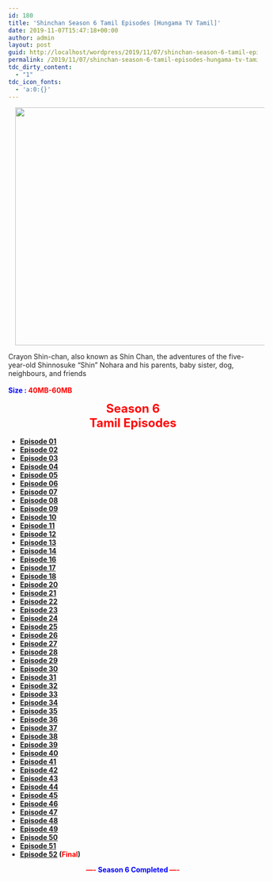 ```yaml
---
id: 180
title: 'Shinchan Season 6 Tamil Episodes [Hungama TV Tamil]'
date: 2019-11-07T15:47:18+00:00
author: admin
layout: post
guid: http://localhost/wordpress/2019/11/07/shinchan-season-6-tamil-episodes-hungama-tv-tamil/
permalink: /2019/11/07/shinchan-season-6-tamil-episodes-hungama-tv-tamil/
tdc_dirty_content:
  - "1"
tdc_icon_fonts:
  - 'a:0:{}'
---
```

<div dir="ltr" style="text-align: left;" trbidi="on">
  <div class="separator" style="clear: both; text-align: center;">
    <a href="https://4.bp.blogspot.com/-OggMUKuzH2g/XMgewqNxy9I/AAAAAAAAAf0/aOgfasvQ1SkLbt2RnRmSED6yfVl4K_34QCLcBGAs/s1600/71rVjwXc7LL._RI_.jpg" imageanchor="1" style="margin-left: 1em; margin-right: 1em;"><img loading="lazy" border="0" data-original-height="1200" data-original-width="1600" height="480" src="https://4.bp.blogspot.com/-OggMUKuzH2g/XMgewqNxy9I/AAAAAAAAAf0/aOgfasvQ1SkLbt2RnRmSED6yfVl4K_34QCLcBGAs/s640/71rVjwXc7LL._RI_.jpg" width="640" /></a>
  </div>
  
  <p>
    <span style="background-color: white; color: #222222; font-family: "arial" , sans-serif; font-size: x-small;">Crayon Shin-chan, also known as Shin Chan, the adventures of the five-year-old Shinnosuke &#8220;Shin&#8221; Nohara and his parents, baby sister, dog, neighbours, and friends</span><br /><span style="background-color: white; color: blue; font-family: "arial" , sans-serif;"><b><br /></b></span><span style="background-color: white; font-family: "arial" , sans-serif;"><b><span style="color: blue;">Size : </span><span style="color: red;">40MB-60MB</span></b></span>
  </p>
  
  <div style="text-align: center;">
    <span style="background-color: white; font-family: "arial" , sans-serif;"><span style="color: red; font-size: x-large;"><b>Season 6</b></span></span>
  </div>
  
  <div style="text-align: center;">
    <span style="background-color: white; font-family: "arial" , sans-serif;"><span style="color: red; font-size: x-large;"><b>Tamil Episodes</b></span></span>
  </div>
  
  <div style="text-align: left;">
  </div>
  
  <ul style="text-align: left;">
    <li>
      <span style="background-color: white; color: #222222;"><b><span style="font-family: "arial" , "helvetica" , sans-serif; font-size: large;"><a href="https://clk.ink/BjcuKraE">Episode 01</a></span></b></span>
    </li>
    <li>
      <span style="background-color: white; color: #222222;"><b><span style="font-family: "arial" , "helvetica" , sans-serif; font-size: large;"><a href="https://clk.ink/VKvHx">Episode 02</a></span></b></span>
    </li>
    <li>
      <span style="background-color: white; color: #222222;"><b><span style="font-family: "arial" , "helvetica" , sans-serif; font-size: large;"><a href="https://clk.ink/kLMqB">Episode 03</a></span></b></span>
    </li>
    <li>
      <span style="background-color: white; color: #222222;"><b><span style="font-family: "arial" , "helvetica" , sans-serif; font-size: large;"><a href="https://clk.ink/BQPd">Episode 04</a></span></b></span>
    </li>
    <li>
      <span style="background-color: white; color: #222222;"><b><span style="font-family: "arial" , "helvetica" , sans-serif; font-size: large;"><a href="https://clk.ink/NlIrx">Episode 05</a></span></b></span>
    </li>
    <li>
      <span style="background-color: white; color: #222222;"><b><span style="font-family: "arial" , "helvetica" , sans-serif; font-size: large;"><a href="https://clk.ink/UMuim">Episode 06</a></span></b></span>
    </li>
    <li>
      <span style="background-color: white; color: #222222;"><b><span style="font-family: "arial" , "helvetica" , sans-serif; font-size: large;"><a href="https://clk.ink/0SIvcNT">Episode 07</a></span></b></span>
    </li>
    <li>
      <span style="background-color: white; color: #222222;"><b><span style="font-family: "arial" , "helvetica" , sans-serif; font-size: large;"><a href="https://clk.ink/AN4sXYs">Episode 08</a></span></b></span>
    </li>
    <li>
      <span style="background-color: white; color: #222222;"><b><span style="font-family: "arial" , "helvetica" , sans-serif; font-size: large;"><a href="https://clk.ink/6EYQ">Episode 09</a></span></b></span>
    </li>
    <li>
      <span style="background-color: white; color: #222222;"><b><span style="font-family: "arial" , "helvetica" , sans-serif; font-size: large;"><a href="https://clk.ink/WOoLsRK">Episode 10</a></span></b></span>
    </li>
    <li>
      <span style="background-color: white; color: #222222;"><b><span style="font-family: "arial" , "helvetica" , sans-serif; font-size: large;"><a href="https://clk.ink/0jg9x">Episode 11</a></span></b></span>
    </li>
    <li>
      <span style="background-color: white; color: #222222;"><b><span style="font-family: "arial" , "helvetica" , sans-serif; font-size: large;"><a href="https://clk.ink/03FKF4">Episode 12</a></span></b></span>
    </li>
    <li>
      <span style="background-color: white; color: #222222;"><b><span style="font-family: "arial" , "helvetica" , sans-serif; font-size: large;"><a href="https://clk.ink/ejaui2">Episode 13</a></span></b></span>
    </li>
    <li>
      <span style="background-color: white; color: #222222;"><b><span style="font-family: "arial" , "helvetica" , sans-serif; font-size: large;"><a href="https://clk.ink/hDhpY">Episode 14</a></span></b></span>
    </li>
    <li>
      <span style="background-color: white; color: #222222;"><b><span style="font-family: "arial" , "helvetica" , sans-serif; font-size: large;"><a href="https://clk.ink/vZn8sBum">Episode 16</a></span></b></span>
    </li>
    <li>
      <span style="background-color: white; color: #222222;"><b><span style="font-family: "arial" , "helvetica" , sans-serif; font-size: large;"><a href="https://clk.ink/SlaiR">Episode 17</a></span></b></span>
    </li>
    <li>
      <span style="background-color: white; color: #222222;"><b><span style="font-family: "arial" , "helvetica" , sans-serif; font-size: large;"><a href="https://clk.ink/SBHGHLKJ">Episode 18</a></span></b></span>
    </li>
    <li>
      <span style="background-color: white; color: #222222;"><b><span style="font-family: "arial" , "helvetica" , sans-serif; font-size: large;"><a href="https://mega.nz/#!DrZXgaAZ!AAGzIxDN1RMXqpN5RW72v03m9roLgFSnagREWbIX5VY">Episode 20</a></span></b></span>
    </li>
    <li>
      <span style="background-color: white; color: #222222;"><b><span style="font-family: "arial" , "helvetica" , sans-serif; font-size: large;"><a href="https://clk.ink/bZycOI">Episode 21</a></span></b></span>
    </li>
    <li>
      <span style="background-color: white; color: #222222;"><b><span style="font-family: "arial" , "helvetica" , sans-serif; font-size: large;"><a href="https://clk.ink/kDkPW">Episode 22</a></span></b></span>
    </li>
    <li>
      <span style="background-color: white; color: #222222;"><b><span style="font-family: "arial" , "helvetica" , sans-serif; font-size: large;"><a href="https://clk.ink/7sRELuhz">Episode 23</a></span></b></span>
    </li>
    <li>
      <span style="background-color: white; color: #222222;"><b><span style="font-family: "arial" , "helvetica" , sans-serif; font-size: large;"><a href="https://clk.ink/oEWo05">Episode 24</a></span></b></span>
    </li>
    <li>
      <span style="background-color: white; color: #222222;"><b><span style="font-family: "arial" , "helvetica" , sans-serif; font-size: large;"><a href="https://clk.ink/P05Z9zg">Episode 25</a></span></b></span>
    </li>
    <li>
      <span style="background-color: white; color: #222222;"><b><span style="font-family: "arial" , "helvetica" , sans-serif; font-size: large;"><a href="https://clk.ink/S9sIou">Episode 26</a></span></b></span>
    </li>
    <li>
      <span style="background-color: white; color: #222222;"><b><span style="font-family: "arial" , "helvetica" , sans-serif; font-size: large;"><a href="https://clk.ink/mBdzO">Episode 27</a></span></b></span>
    </li>
    <li>
      <span style="background-color: white; color: #222222;"><b><span style="font-family: "arial" , "helvetica" , sans-serif; font-size: large;"><a href="https://clk.ink/qpcVjs">Episode 28</a></span></b></span>
    </li>
    <li>
      <span style="background-color: white; color: #222222;"><b><span style="font-family: "arial" , "helvetica" , sans-serif; font-size: large;"><a href="https://clk.ink/wtNHON">Episode 29</a></span></b></span>
    </li>
    <li>
      <span style="background-color: white; color: #222222;"><b><span style="font-family: "arial" , "helvetica" , sans-serif; font-size: large;"><a href="https://clk.ink/Vott9P">Episode 30</a></span></b></span>
    </li>
    <li>
      <span style="background-color: white; color: #222222;"><b><span style="font-family: "arial" , "helvetica" , sans-serif; font-size: large;"><a href="https://clk.ink/BlGV">Episode 31</a></span></b></span>
    </li>
    <li>
      <span style="background-color: white; color: #222222;"><b><span style="font-family: "arial" , "helvetica" , sans-serif; font-size: large;"><a href="https://clk.ink/3eZ7G">Episode 32</a></span></b></span>
    </li>
    <li>
      <span style="background-color: white; color: #222222;"><b><span style="font-family: "arial" , "helvetica" , sans-serif; font-size: large;"><a href="https://clk.ink/aNZnGMC">Episode 33</a></span></b></span>
    </li>
    <li>
      <span style="background-color: white; color: #222222;"><b><span style="font-family: "arial" , "helvetica" , sans-serif; font-size: large;"><a href="https://clk.ink/WoAKBBIL">Episode 34</a></span></b></span>
    </li>
    <li>
      <span style="background-color: white; color: #222222;"><b><span style="font-family: "arial" , "helvetica" , sans-serif; font-size: large;"><a href="https://clk.ink/ZUXte">Episode 35</a></span></b></span>
    </li>
    <li>
      <span style="background-color: white; color: #222222;"><b><span style="font-family: "arial" , "helvetica" , sans-serif; font-size: large;"><a href="https://clk.ink/bp4TOrq">Episode 36</a></span></b></span>
    </li>
    <li>
      <span style="background-color: white; color: #222222;"><b><span style="font-family: "arial" , "helvetica" , sans-serif; font-size: large;"><a href="https://clk.ink/QEqwsoV">Episode 37</a></span></b></span>
    </li>
    <li>
      <span style="background-color: white; color: #222222;"><b><span style="font-family: "arial" , "helvetica" , sans-serif; font-size: large;"><a href="https://clk.ink/h10dvE">Episode 38</a></span></b></span>
    </li>
    <li>
      <span style="background-color: white; color: #222222;"><b><span style="font-family: "arial" , "helvetica" , sans-serif; font-size: large;"><a href="https://clk.ink/G7xP4g02">Episode 39</a></span></b></span>
    </li>
    <li>
      <span style="background-color: white; color: #222222;"><b><span style="font-family: "arial" , "helvetica" , sans-serif; font-size: large;"><a href="https://clk.ink/CJjPRW">Episode 40</a></span></b></span>
    </li>
    <li>
      <span style="background-color: white; color: #222222;"><b><span style="font-family: "arial" , "helvetica" , sans-serif; font-size: large;"><a href="https://clk.ink/L0kT">Episode 41</a></span></b></span>
    </li>
    <li>
      <span style="background-color: white; color: #222222;"><b><span style="font-family: "arial" , "helvetica" , sans-serif; font-size: large;"><a href="https://clk.ink/mqaFrA">Episode 42</a></span></b></span>
    </li>
    <li>
      <span style="background-color: white; color: #222222;"><b><span style="font-family: "arial" , "helvetica" , sans-serif; font-size: large;"><a href="https://clk.ink/ktUx7t">Episode 43</a></span></b></span>
    </li>
    <li>
      <span style="background-color: white; color: #222222;"><b><span style="font-family: "arial" , "helvetica" , sans-serif; font-size: large;"><a href="https://clk.ink/rRNbyrx4">Episode 44</a></span></b></span>
    </li>
    <li>
      <span style="background-color: white; color: #222222;"><b><span style="font-family: "arial" , "helvetica" , sans-serif; font-size: large;"><a href="https://clk.ink/OAjbV">Episode 45</a></span></b></span>
    </li>
    <li>
      <span style="background-color: white; color: #222222;"><b><span style="font-family: "arial" , "helvetica" , sans-serif; font-size: large;"><a href="https://clk.ink/v9W2">Episode 46</a></span></b></span>
    </li>
    <li>
      <span style="background-color: white; color: #222222;"><b><span style="font-family: "arial" , "helvetica" , sans-serif; font-size: large;"><a href="https://clk.ink/MJgLT">Episode 47</a></span></b></span>
    </li>
    <li>
      <span style="background-color: white; color: #222222;"><b><span style="font-family: "arial" , "helvetica" , sans-serif; font-size: large;"><a href="https://clk.ink/9C2JdMx">Episode 48</a></span></b></span>
    </li>
    <li>
      <span style="background-color: white; color: #222222;"><b><span style="font-family: "arial" , "helvetica" , sans-serif; font-size: large;"><a href="https://clk.ink/Ri7R5a">Episode 49</a></span></b></span>
    </li>
    <li>
      <span style="background-color: white; color: #222222;"><b><span style="font-family: "arial" , "helvetica" , sans-serif; font-size: large;"><a href="https://clk.ink/6GkkjO8q">Episode 50</a></span></b></span>
    </li>
    <li>
      <span style="background-color: white; color: #222222;"><b><span style="font-family: "arial" , "helvetica" , sans-serif; font-size: large;"><a href="https://clk.ink/xkogM">Episode 51</a></span></b></span>
    </li>
    <li>
      <b><span style="font-family: "arial" , "helvetica" , sans-serif; font-size: large;"><span style="background-color: white; color: #222222;"><a href="https://clk.ink/TvIY">Episode 52</a> (</span><span style="background-color: white;"><span style="color: red;">Final</span></span><span style="background-color: white; color: #222222;">)</span></span></b>
    </li>
  </ul>
  
  <div style="text-align: center;">
    <span style="font-family: "arial" , "helvetica" , sans-serif; font-size: large;"><b><span style="color: red;">&#8212;-</span><span style="color: #222222;"> </span><span style="color: blue;">Season 6 Completed</span><span style="color: #222222;"> </span><span style="color: red;">&#8212;-</span></b></span>
  </div>
</div>